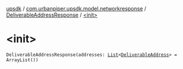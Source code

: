 [upsdk](../../index.md) / [com.urbanpiper.upsdk.model.networkresponse](../index.md) / [DeliverableAddressResponse](index.md) / [&lt;init&gt;](./-init-.md)

# &lt;init&gt;

`DeliverableAddressResponse(addresses: `[`List`](https://kotlinlang.org/api/latest/jvm/stdlib/kotlin.collections/-list/index.html)`<`[`DeliverableAddress`](../-deliverable-address/index.md)`> = ArrayList())`